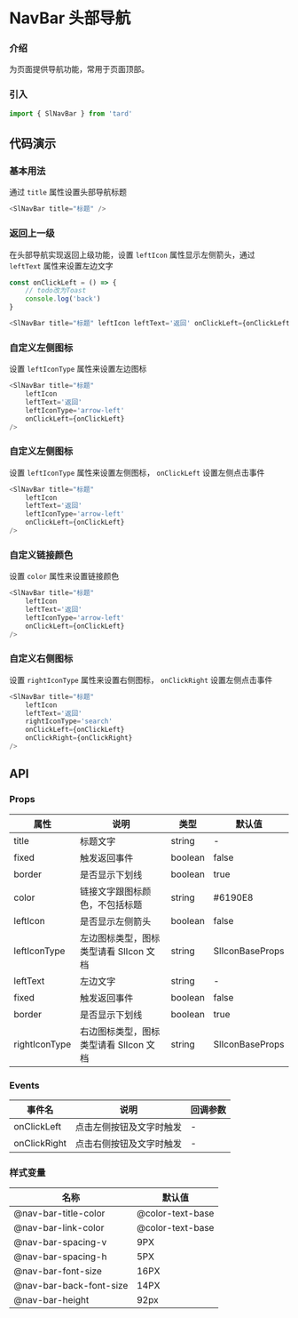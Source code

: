 
# NavBar 头部导航
### 介绍
为页面提供导航功能，常用于页面顶部。
### 引入
```js
import { SlNavBar } from 'tard'
```
## 代码演示
### 基本用法
通过 `title` 属性设置头部导航标题
```js
<SlNavBar title="标题" />
```

### 返回上一级
在头部导航实现返回上级功能，设置 `leftIcon` 属性显示左侧箭头，通过 `leftText` 属性来设置左边文字
```js
const onClickLeft = () => {
    // todo改为Toast
    console.log('back')
}

<SlNavBar title="标题" leftIcon leftText='返回' onClickLeft={onClickLeft} />
```

### 自定义左侧图标
设置 `leftIconType` 属性来设置左边图标
```js
<SlNavBar title="标题"
    leftIcon
    leftText='返回'
    leftIconType='arrow-left'
    onClickLeft={onClickLeft}
/>
```

### 自定义左侧图标
设置 `leftIconType` 属性来设置左侧图标， `onClickLeft` 设置左侧点击事件
```js
<SlNavBar title="标题"
    leftIcon
    leftText='返回'
    leftIconType='arrow-left'
    onClickLeft={onClickLeft}
/>
```

### 自定义链接颜色
设置 `color` 属性来设置链接颜色
```js
<SlNavBar title="标题"
    leftIcon
    leftText='返回'
    leftIconType='arrow-left'
    onClickLeft={onClickLeft}
/>
```
### 自定义右侧图标
设置 `rightIconType` 属性来设置右侧图标， `onClickRight` 设置左侧点击事件
```js
<SlNavBar title="标题"
    leftIcon
    leftText='返回'
    rightIconType='search'
    onClickLeft={onClickLeft}
    onClickRight={onClickRight}
/>
```

## API
### Props
|  属性   | 说明  | 类型 | 默认值 |
|  ----  | ----  | ---- | ---- |
| title | 标题文字 | string | - |
| fixed | 触发返回事件 | boolean | false |
| border | 是否显示下划线 | boolean | true |
| color | 链接文字跟图标颜色，不包括标题 | string | #6190E8 |
| leftIcon | 是否显示左侧箭头 | boolean | false |
| leftIconType | 左边图标类型，图标类型请看 SlIcon 文档 |  string | SlIconBaseProps | 'chevron-left' |
| leftText | 左边文字 | string | - |
| fixed | 触发返回事件 | boolean | false |
| border | 是否显示下划线 | boolean | true |
| rightIconType | 右边图标类型，图标类型请看 SlIcon 文档 |  string | SlIconBaseProps | - |

### Events
|  事件名   | 说明  | 回调参数 |
|  ----  | ----  | ---- |
|  onClickLeft  | 点击左侧按钮及文字时触发  |  - |
|  onClickRight  | 点击右侧按钮及文字时触发  |  - |

### 样式变量
|  名称  | 默认值 |
|  ---- | ---- |
|  @nav-bar-title-color | @color-text-base |
|  @nav-bar-link-color  | @color-text-base |
|  @nav-bar-spacing-v | 9PX |
|  @nav-bar-spacing-h  | 5PX |
|  @nav-bar-font-size | 16PX|
|  @nav-bar-back-font-size | 14PX |
|  @nav-bar-height | 92px |
